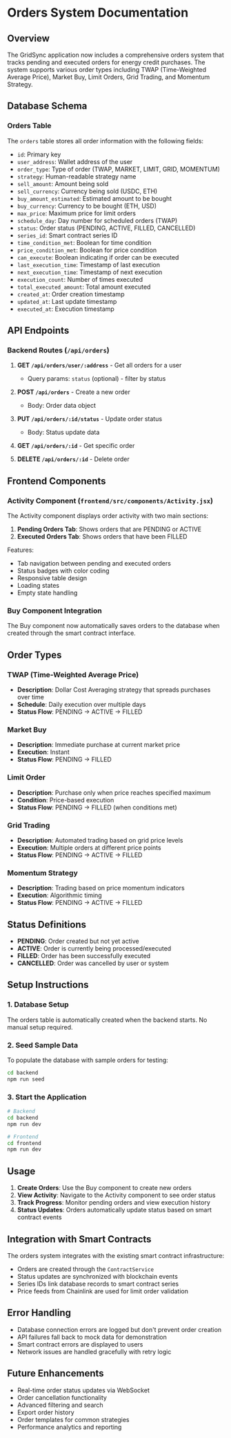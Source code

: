 # Orders System Documentation

## Overview

The GridSync application now includes a comprehensive orders system that tracks pending and executed orders for energy credit purchases. The system supports various order types including TWAP (Time-Weighted Average Price), Market Buy, Limit Orders, Grid Trading, and Momentum Strategy.

## Database Schema

### Orders Table

The `orders` table stores all order information with the following fields:

- `id`: Primary key
- `user_address`: Wallet address of the user
- `order_type`: Type of order (TWAP, MARKET, LIMIT, GRID, MOMENTUM)
- `strategy`: Human-readable strategy name
- `sell_amount`: Amount being sold
- `sell_currency`: Currency being sold (USDC, ETH)
- `buy_amount_estimated`: Estimated amount to be bought
- `buy_currency`: Currency to be bought (ETH, USD)
- `max_price`: Maximum price for limit orders
- `schedule_day`: Day number for scheduled orders (TWAP)
- `status`: Order status (PENDING, ACTIVE, FILLED, CANCELLED)
- `series_id`: Smart contract series ID
- `time_condition_met`: Boolean for time condition
- `price_condition_met`: Boolean for price condition
- `can_execute`: Boolean indicating if order can be executed
- `last_execution_time`: Timestamp of last execution
- `next_execution_time`: Timestamp of next execution
- `execution_count`: Number of times executed
- `total_executed_amount`: Total amount executed
- `created_at`: Order creation timestamp
- `updated_at`: Last update timestamp
- `executed_at`: Execution timestamp

## API Endpoints

### Backend Routes (`/api/orders`)

1. **GET `/api/orders/user/:address`** - Get all orders for a user
   - Query params: `status` (optional) - filter by status
   
2. **POST `/api/orders`** - Create a new order
   - Body: Order data object
   
3. **PUT `/api/orders/:id/status`** - Update order status
   - Body: Status update data
   
4. **GET `/api/orders/:id`** - Get specific order
   
5. **DELETE `/api/orders/:id`** - Delete order

## Frontend Components

### Activity Component (`frontend/src/components/Activity.jsx`)

The Activity component displays order activity with two main sections:

1. **Pending Orders Tab**: Shows orders that are PENDING or ACTIVE
2. **Executed Orders Tab**: Shows orders that have been FILLED

Features:
- Tab navigation between pending and executed orders
- Status badges with color coding
- Responsive table design
- Loading states
- Empty state handling

### Buy Component Integration

The Buy component now automatically saves orders to the database when created through the smart contract interface.

## Order Types

### TWAP (Time-Weighted Average Price)
- **Description**: Dollar Cost Averaging strategy that spreads purchases over time
- **Schedule**: Daily execution over multiple days
- **Status Flow**: PENDING → ACTIVE → FILLED

### Market Buy
- **Description**: Immediate purchase at current market price
- **Execution**: Instant
- **Status Flow**: PENDING → FILLED

### Limit Order
- **Description**: Purchase only when price reaches specified maximum
- **Condition**: Price-based execution
- **Status Flow**: PENDING → FILLED (when conditions met)

### Grid Trading
- **Description**: Automated trading based on grid price levels
- **Execution**: Multiple orders at different price points
- **Status Flow**: PENDING → ACTIVE → FILLED

### Momentum Strategy
- **Description**: Trading based on price momentum indicators
- **Execution**: Algorithmic timing
- **Status Flow**: PENDING → ACTIVE → FILLED

## Status Definitions

- **PENDING**: Order created but not yet active
- **ACTIVE**: Order is currently being processed/executed
- **FILLED**: Order has been successfully executed
- **CANCELLED**: Order was cancelled by user or system

## Setup Instructions

### 1. Database Setup
The orders table is automatically created when the backend starts. No manual setup required.

### 2. Seed Sample Data
To populate the database with sample orders for testing:

```bash
cd backend
npm run seed
```

### 3. Start the Application
```bash
# Backend
cd backend
npm run dev

# Frontend
cd frontend
npm run dev
```

## Usage

1. **Create Orders**: Use the Buy component to create new orders
2. **View Activity**: Navigate to the Activity component to see order status
3. **Track Progress**: Monitor pending orders and view execution history
4. **Status Updates**: Orders automatically update status based on smart contract events

## Integration with Smart Contracts

The orders system integrates with the existing smart contract infrastructure:

- Orders are created through the `ContractService`
- Status updates are synchronized with blockchain events
- Series IDs link database records to smart contract series
- Price feeds from Chainlink are used for limit order validation

## Error Handling

- Database connection errors are logged but don't prevent order creation
- API failures fall back to mock data for demonstration
- Smart contract errors are displayed to users
- Network issues are handled gracefully with retry logic

## Future Enhancements

- Real-time order status updates via WebSocket
- Order cancellation functionality
- Advanced filtering and search
- Export order history
- Order templates for common strategies
- Performance analytics and reporting 